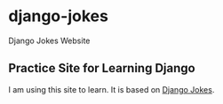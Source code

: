 # django-jokes
Django Jokes Website
## Practice Site for Learning Django
I am using this site to learn. It is based on
[Django Jokes](https://www.djangojokes.com).
